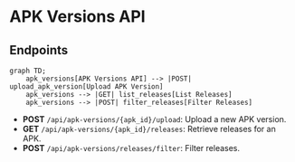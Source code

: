 # APK Versions API

## Endpoints

```mermaid
graph TD;
    apk_versions[APK Versions API] --> |POST| upload_apk_version[Upload APK Version]
    apk_versions --> |GET| list_releases[List Releases]
    apk_versions --> |POST| filter_releases[Filter Releases]
```

- **POST** `/api/apk-versions/{apk_id}/upload`: Upload a new APK version.
- **GET** `/api/apk-versions/{apk_id}/releases`: Retrieve releases for an APK.
- **POST** `/api/apk-versions/releases/filter`: Filter releases.
